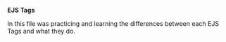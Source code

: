 **EJS Tags**

In this file was practicing and learning the differences between each EJS Tags and what they do.
